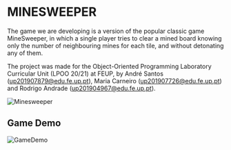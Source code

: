 # MINESWEEPER
The game we are developing is a version of the popular classic game MineSweeper, in which
a single player tries to clear a mined board knowing only the number of neighbouring mines for
each tile, and without detonating any of them.

The project was made for the Object-Oriented Programming Laboratory Curricular Unit (LPOO 20/21) at FEUP,
by André Santos (up201907879@edu.fe.up.pt), Maria Carneiro (up201907726@edu.fe.up.pt) and Rodrigo
Andrade (up201904967@edu.fe.up.pt).

![Minesweeper](/docs/screenshots/mainMenu.png)

## Game Demo
![GameDemo](/docs/screenshots/game-demo.gif)